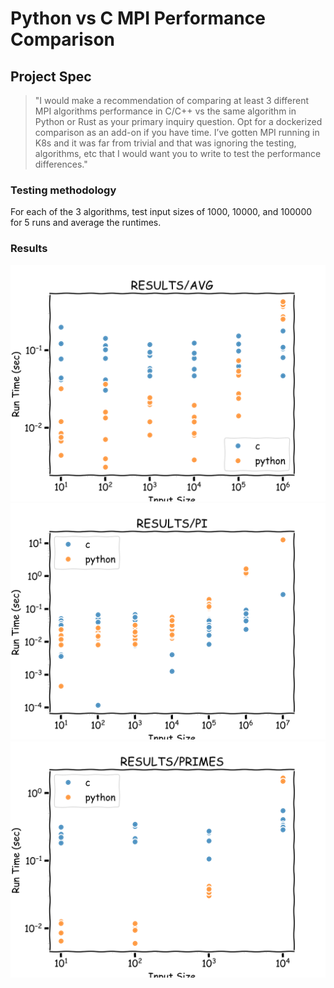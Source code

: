 # Python vs C MPI Performance Comparison

## Project Spec
> "I would make a recommendation of comparing at least 3 different MPI algorithms performance in C/C++ vs the same algorithm in Python or Rust as your primary inquiry question. Opt for a dockerized comparison as an add-on if you have time. I’ve gotten MPI running in K8s and it was far from trivial and that was ignoring the testing, algorithms, etc that I would want you to write to test the performance differences."

### Testing methodology

For each of the 3 algorithms, test input sizes of 1000, 10000, and 100000 for 5 runs and average the runtimes. 

### Results
![Average Algorithm](results/graphs/avg.png)
![Pi Algorithm](results/graphs/pi.png)
![Primes Algorithm](results/graphs/primes.png)